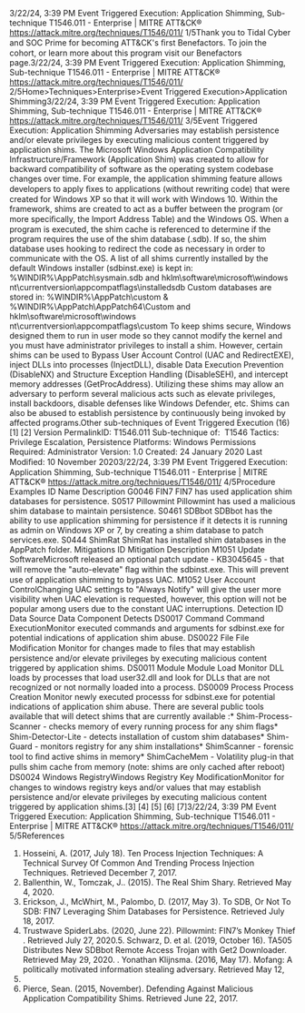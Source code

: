 3/22/24, 3:39 PM Event Triggered Execution: Application Shimming, Sub-technique T1546.011 - Enterprise | MITRE ATT&CK®
https://attack.mitre.org/techniques/T1546/011/ 1/5Thank you to Tidal Cyber and SOC Prime for becoming ATT&CK's ﬁrst Benefactors. To join the cohort, or learn more about this program visit our
Benefactors page.3/22/24, 3:39 PM Event Triggered Execution: Application Shimming, Sub-technique T1546.011 - Enterprise | MITRE ATT&CK®
https://attack.mitre.org/techniques/T1546/011/ 2/5Home>Techniques>Enterprise>Event Triggered Execution>Application Shimming3/22/24, 3:39 PM Event Triggered Execution: Application Shimming, Sub-technique T1546.011 - Enterprise | MITRE ATT&CK®
https://attack.mitre.org/techniques/T1546/011/ 3/5Event Triggered Execution: Application Shimming
Adversaries may establish persistence and/or elevate privileges by executing malicious content triggered by application shims. The
Microsoft Windows Application Compatibility Infrastructure/Framework (Application Shim) was created to allow for backward compatibility
of software as the operating system codebase changes over time. For example, the application shimming feature allows developers to apply
ﬁxes to applications (without rewriting code) that were created for Windows XP so that it will work with Windows 10. 
Within the framework, shims are created to act as a buffer between the program (or more speciﬁcally, the Import Address Table) and the
Windows OS. When a program is executed, the shim cache is referenced to determine if the program requires the use of the shim database
(.sdb). If so, the shim database uses hooking to redirect the code as necessary in order to communicate with the OS.
A list of all shims currently installed by the default Windows installer (sdbinst.exe) is kept in:
%WINDIR%\AppPatch\sysmain.sdb and
hklm\software\microsoft\windows nt\currentversion\appcompatflags\installedsdb
Custom databases are stored in:
%WINDIR%\AppPatch\custom & %WINDIR%\AppPatch\AppPatch64\Custom and
hklm\software\microsoft\windows nt\currentversion\appcompatflags\custom
To keep shims secure, Windows designed them to run in user mode so they cannot modify the kernel and you must have administrator
privileges to install a shim. However, certain shims can be used to Bypass User Account Control (UAC and RedirectEXE), inject DLLs into
processes (InjectDLL), disable Data Execution Prevention (DisableNX) and Structure Exception Handling (DisableSEH), and intercept
memory addresses (GetProcAddress).
Utilizing these shims may allow an adversary to perform several malicious acts such as elevate privileges, install backdoors, disable
defenses like Windows Defender, etc. Shims can also be abused to establish persistence by continuously being invoked by affected
programs.Other sub-techniques of Event Triggered Execution (16)
[1]
[2]
Version PermalinkID: T1546.011
Sub-technique of:  T1546
 
Tactics: Privilege Escalation, Persistence
 
Platforms: Windows
 
Permissions Required: Administrator
Version: 1.0
Created: 24 January 2020
Last Modiﬁed: 10 November 20203/22/24, 3:39 PM Event Triggered Execution: Application Shimming, Sub-technique T1546.011 - Enterprise | MITRE ATT&CK®
https://attack.mitre.org/techniques/T1546/011/ 4/5Procedure Examples
ID Name Description
G0046 FIN7 FIN7 has used application shim databases for persistence.
S0517 Pillowmint Pillowmint has used a malicious shim database to maintain persistence.
S0461 SDBbot SDBbot has the ability to use application shimming for persistence if it detects it is running as admin on
Windows XP or 7, by creating a shim database to patch services.exe.
S0444 ShimRat ShimRat has installed shim databases in the AppPatch folder.
Mitigations
ID Mitigation Description
M1051 Update
SoftwareMicrosoft released an optional patch update - KB3045645 - that will remove the "auto-elevate" ﬂag within
the sdbinst.exe. This will prevent use of application shimming to bypass UAC.
M1052 User Account
ControlChanging UAC settings to "Always Notify" will give the user more visibility when UAC elevation is requested,
however, this option will not be popular among users due to the constant UAC interruptions.
Detection
ID Data Source Data Component Detects
DS0017 Command Command
ExecutionMonitor executed commands and arguments for sdbinst.exe for potential indications
of application shim abuse.
DS0022 File File Modiﬁcation Monitor for changes made to ﬁles that may establish persistence and/or elevate
privileges by executing malicious content triggered by application shims.
DS0011 Module Module Load Monitor DLL loads by processes that load user32.dll and look for DLLs that are not
recognized or not normally loaded into a process.
DS0009 Process Process Creation Monitor newly executed processs for sdbinst.exe for potential indications of
application shim abuse. There are several public tools available that will detect
shims that are currently available :\* Shim-Process-Scanner - checks memory of
every running process for any shim ﬂags\* Shim-Detector-Lite - detects installation of
custom shim databases\* Shim-Guard - monitors registry for any shim installations\*
ShimScanner - forensic tool to ﬁnd active shims in memory\* ShimCacheMem -
Volatility plug-in that pulls shim cache from memory (note: shims are only cached
after reboot)
DS0024 Windows RegistryWindows
Registry Key
ModiﬁcationMonitor for changes to windows registry keys and/or values that may establish
persistence and/or elevate privileges by executing malicious content triggered by
application shims.[3]
[4]
[5]
[6]
[7]3/22/24, 3:39 PM Event Triggered Execution: Application Shimming, Sub-technique T1546.011 - Enterprise | MITRE ATT&CK®
https://attack.mitre.org/techniques/T1546/011/ 5/5References
1. Hosseini, A. (2017, July 18). Ten Process Injection Techniques:
A Technical Survey Of Common And Trending Process
Injection Techniques. Retrieved December 7, 2017.
2. Ballenthin, W., Tomczak, J.. (2015). The Real Shim Shary.
Retrieved May 4, 2020.
3. Erickson, J., McWhirt, M., Palombo, D. (2017, May 3). To SDB,
Or Not To SDB: FIN7 Leveraging Shim Databases for
Persistence. Retrieved July 18, 2017.
4. Trustwave SpiderLabs. (2020, June 22). Pillowmint: FIN7’s
Monkey Thief . Retrieved July 27, 2020.5. Schwarz, D. et al. (2019, October 16). TA505 Distributes New
SDBbot Remote Access Trojan with Get2 Downloader.
Retrieved May 29, 2020.
 . Yonathan Klijnsma. (2016, May 17). Mofang: A politically
motivated information stealing adversary. Retrieved May 12,
2020.
7. Pierce, Sean. (2015, November). Defending Against Malicious
Application Compatibility Shims. Retrieved June 22, 2017.